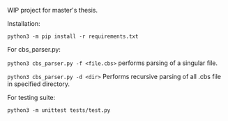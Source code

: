 WIP project for master's thesis.

Installation:

`python3 -m pip install -r requirements.txt`

For cbs_parser.py:

`python3 cbs_parser.py -f <file.cbs>` performs parsing of a singular file.

`python3 cbs_parser.py -d <dir>` Performs recursive parsing of all .cbs file in specified directory.

For testing suite:

`python3 -m unittest tests/test.py`